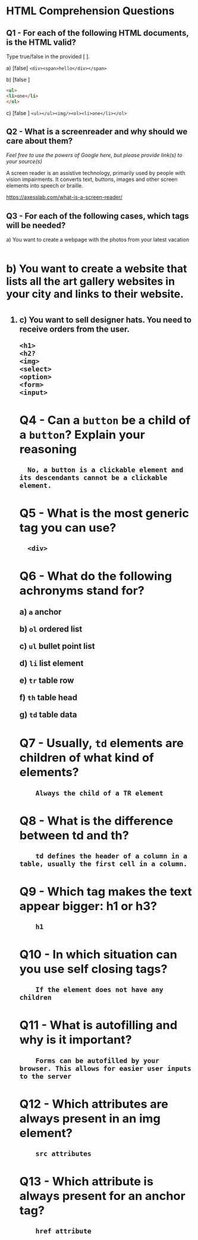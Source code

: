 # HTML Comprehension Questions

## Q1 - For each of the following HTML documents, is the HTML valid?

Type true/false in the provided [ ].

a) [false] `<div><span>hello</div></span>`

b) [false ]

```html
<ul>
<li>one</li>
</ol>
```

c) [false ] `<ul></ul><img/><ol><li>one</li></ol>`

## Q2 - What is a screenreader and why should we care about them?

_Feel free to use the powers of Google here, but please provide link(s) to your source(s)_

A screen reader is an assistive technology, primarily used by people with vision impairments. It converts text, buttons, images and other screen elements into speech or braille.

https://axesslab.com/what-is-a-screen-reader/

## Q3 - For each of the following cases, which tags will be needed?

a) You want to create a webpage with the photos from your latest vacation

<img>
<h1>


b) You want to create a website that lists all the art gallery websites in your city and links to their website.

  <h1>
  <h2>
  <a>
  <p>
  <ol>
  <li>


c) You want to sell designer hats. You need to receive orders from the user.

    <h1>
    <h2?
    <img>
    <select>
    <option>
    <form>
    <input>
    
## Q4 - Can a `button` be a child of a `button`? Explain your reasoning

      No, a button is a clickable element and its descendants cannot be a clickable element.
      
## Q5 - What is the most generic tag you can use?
      
      <div>

## Q6 - What do the following achronyms stand for?

a) `a` anchor

b) `ol` ordered list

c) `ul` bullet point list

d) `li` list element

e) `tr` table row

f) `th` table head

g) `td` table data

## Q7 - Usually, `td` elements are children of what kind of elements?
        
        Always the child of a TR element

## Q8 - What is the difference between td and th?
        
        td defines the header of a column in a table, usually the first cell in a column. 

## Q9 - Which tag makes the text appear bigger: h1 or h3?
        
        h1
        
## Q10 - In which situation can you use self closing tags?
        
        If the element does not have any children

## Q11 - What is autofilling and why is it important?
        
        Forms can be autofilled by your browser. This allows for easier user inputs to the server

## Q12 - Which attributes are always present in an img element?
        
        src attributes

## Q13 - Which attribute is always present for an anchor tag?
        
        href attribute
